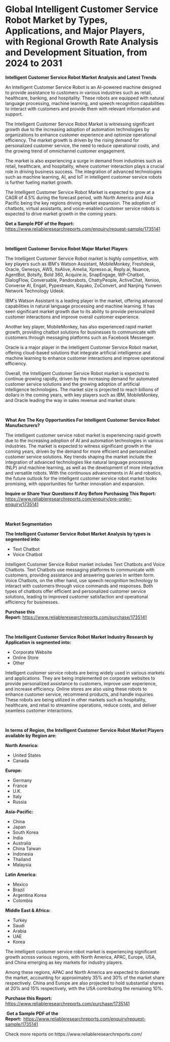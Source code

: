<p><h1>Global Intelligent Customer Service Robot Market by Types, Applications, and Major Players, with Regional Growth Rate Analysis and Development Situation, from 2024 to 2031</h1></p><p><strong>Intelligent Customer Service Robot Market Analysis and Latest Trends</strong></p>
<p><p>An Intelligent Customer Service Robot is an AI-powered machine designed to provide assistance to customers in various industries such as retail, healthcare, banking, and hospitality. These robots are equipped with natural language processing, machine learning, and speech recognition capabilities to interact with customers and provide them with relevant information and support.</p><p>The Intelligent Customer Service Robot Market is witnessing significant growth due to the increasing adoption of automation technologies by organizations to enhance customer experience and optimize operational efficiency. The market growth is driven by the rising demand for personalized customer service, the need to reduce operational costs, and the growing trend of omnichannel customer engagement.</p><p>The market is also experiencing a surge in demand from industries such as retail, healthcare, and hospitality, where customer interaction plays a crucial role in driving business success. The integration of advanced technologies such as machine learning, AI, and IoT in intelligent customer service robots is further fueling market growth.</p><p>The Intelligent Customer Service Robot Market is expected to grow at a CAGR of 4.5% during the forecast period, with North America and Asia Pacific being the key regions driving market expansion. The adoption of chatbots, virtual assistants, and voice-enabled customer service robots is expected to drive market growth in the coming years.</p></p>
<p><strong>Get a Sample PDF of the Report:&nbsp;</strong> <a href="https://www.reliableresearchreports.com/enquiry/request-sample/1735141">https://www.reliableresearchreports.com/enquiry/request-sample/1735141</a></p>
<p>&nbsp;</p>
<p><strong>Intelligent Customer Service Robot Major Market Players</strong></p>
<p><p>The Intelligent Customer Service Robot market is highly competitive, with key players such as IBM's Watson Assistant, MobileMonkey, Freshdesk, Oracle, Genesys, AWS, ItsAlive, Amelia, Xpresso.ai, Reply.ai, Nuance, AgentBot, Botsify, Bold 360, Acquire.io, SnapEngage, WP-Chatbot, DialogFlow, Conversable, Pandorabots, ChattyPeople, ActiveChat, Xenioo, Converse AI, Engati, Pypestream, Kayako, ZoConvert, and Nanjing Yunwen Network Technology Udesk.</p><p>IBM's Watson Assistant is a leading player in the market, offering advanced capabilities in natural language processing and machine learning. It has seen significant market growth due to its ability to provide personalized customer interactions and improve overall customer experience.</p><p>Another key player, MobileMonkey, has also experienced rapid market growth, providing chatbot solutions for businesses to communicate with customers through messaging platforms such as Facebook Messenger.</p><p>Oracle is a major player in the Intelligent Customer Service Robot market, offering cloud-based solutions that integrate artificial intelligence and machine learning to enhance customer interactions and improve operational efficiency.</p><p>Overall, the Intelligent Customer Service Robot market is expected to continue growing rapidly, driven by the increasing demand for automated customer service solutions and the growing adoption of artificial intelligence technologies. The market size is projected to reach billions of dollars in the coming years, with key players such as IBM, MobileMonkey, and Oracle leading the way in sales revenue and market share.</p></p>
<p>&nbsp;</p>
<p><strong>What Are The Key Opportunities For Intelligent Customer Service Robot Manufacturers?</strong></p>
<p><p>The intelligent customer service robot market is experiencing rapid growth due to the increasing adoption of AI and automation technologies in various industries. The market is expected to witness significant growth in the coming years, driven by the demand for more efficient and personalized customer service solutions. Key trends shaping the market include the integration of advanced technologies like natural language processing (NLP) and machine learning, as well as the development of more interactive and versatile robots. With the continuous advancements in AI and robotics, the future outlook for the intelligent customer service robot market looks promising, with opportunities for further innovation and expansion.</p></p>
<p><strong>Inquire or Share Your Questions If Any Before Purchasing This Report:</strong> <a href="https://www.reliableresearchreports.com/enquiry/pre-order-enquiry/1735141">https://www.reliableresearchreports.com/enquiry/pre-order-enquiry/1735141</a></p>
<p>&nbsp;</p>
<p><strong>Market Segmentation</strong></p>
<p><strong>The Intelligent Customer Service Robot Market Analysis by types is segmented into:</strong></p>
<p><ul><li>Text Chatbot</li><li>Voice Chatbot</li></ul></p>
<p><p>Intelligent Customer Service Robot market includes Text Chatbots and Voice Chatbots. Text Chatbots use messaging platforms to communicate with customers, providing assistance and answering queries in written form. Voice Chatbots, on the other hand, use speech recognition technology to interact with customers through voice commands and responses. Both types of chatbots offer efficient and personalized customer service solutions, leading to improved customer satisfaction and operational efficiency for businesses.</p></p>
<p><strong>Purchase this Report:&nbsp;</strong><a href="https://www.reliableresearchreports.com/purchase/1735141">https://www.reliableresearchreports.com/purchase/1735141</a></p>
<p>&nbsp;</p>
<p><strong>The Intelligent Customer Service Robot Market Industry Research by Application is segmented into:</strong></p>
<p><ul><li>Corporate Website</li><li>Online Store</li><li>Other</li></ul></p>
<p><p>Intelligent customer service robots are being widely used in various markets and applications. They are being implemented on corporate websites to provide personalized assistance to customers, improve user experience, and increase efficiency. Online stores are also using these robots to enhance customer service, recommend products, and handle inquiries. These robots are being utilized in other markets such as hospitality, healthcare, and retail to streamline operations, reduce costs, and deliver seamless customer interactions.</p></p>
<p>&nbsp;</p>
<p><strong>In terms of Region, the Intelligent Customer Service Robot Market Players available by Region are:</strong></p>
<p>
    <p> <strong> North America: </strong>
        <ul>
            <li>United States</li>
            <li>Canada</li>
        </ul>
        </p> 
    <p> <strong> Europe: </strong>
        <ul>
            <li>Germany</li>
            <li>France</li>
            <li>U.K.</li>
            <li>Italy</li>
            <li>Russia</li>
        </ul>
        </p> 
    <p> <strong> Asia-Pacific: </strong>
        <ul>
            <li>China</li>
            <li>Japan</li>
            <li>South Korea</li>
            <li>India</li>
            <li>Australia</li>
            <li>China Taiwan</li>
            <li>Indonesia</li>
            <li>Thailand</li>
            <li>Malaysia</li>
        </ul>
        </p> 
    <p> <strong> Latin America: </strong>
        <ul>
            <li>Mexico</li>
            <li>Brazil</li>
            <li>Argentina Korea</li>
            <li>Colombia</li>
        </ul>
        </p> 
    <p> <strong> Middle East & Africa: </strong>
        <ul>
            <li>Turkey</li>
            <li>Saudi</li>
            <li>Arabia</li>
            <li>UAE</li>
            <li>Korea</li>
        </ul>
    </p>
    </p>
<p><p>The intelligent customer service robot market is experiencing significant growth across various regions, with North America, APAC, Europe, USA, and China emerging as key markets for industry players. </p><p>Among these regions, APAC and North America are expected to dominate the market, accounting for approximately 35% and 30% of the market share respectively. China and Europe are also projected to hold substantial shares at 20% and 15% respectively, with the USA contributing the remaining 10%.</p></p>
<p><strong>Purchase this Report: </strong><a href="https://www.reliableresearchreports.com/purchase/1735141">https://www.reliableresearchreports.com/purchase/1735141</a></p>
<p>&nbsp;<strong>Get a Sample PDF of the Report:&nbsp;&nbsp;</strong><a href="https://www.reliableresearchreports.com/enquiry/request-sample/1735141">https://www.reliableresearchreports.com/enquiry/request-sample/1735141</a></p>
<p><strong></strong></p>
<p>Check more reports on https://www.reliableresearchreports.com/</p>